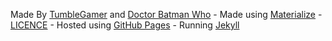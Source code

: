 Made By [TumbleGamer](https://github.com/orgs/tumblegamer/people/tumble1999) and [Doctor Batman Who](https://github.com/orgs/tumblenet/people/DrBatmanWho) - Made using [Materialize](http://materializecss.com) - [LICENCE](https://github.com/tumblenet/tumblenet-home-beta/blob/master/LICENSE) - Hosted using [GitHub Pages](https://pages.github.com/) - Running [Jekyll](https://jekyllrb.com/)
